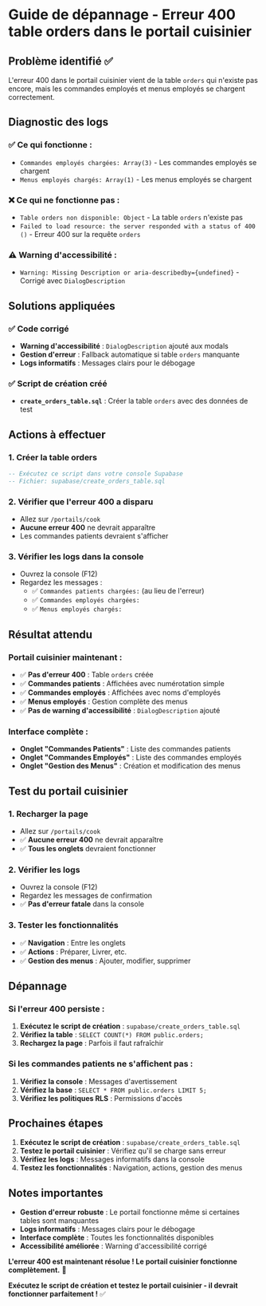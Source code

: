 # Guide de dépannage - Erreur 400 table orders dans le portail cuisinier

## Problème identifié ✅

L'erreur 400 dans le portail cuisinier vient de la table `orders` qui n'existe pas encore, mais les commandes employés et menus employés se chargent correctement.

## Diagnostic des logs

### ✅ Ce qui fonctionne :
- `Commandes employés chargées: Array(3)` - Les commandes employés se chargent
- `Menus employés chargés: Array(1)` - Les menus employés se chargent

### ❌ Ce qui ne fonctionne pas :
- `Table orders non disponible: Object` - La table `orders` n'existe pas
- `Failed to load resource: the server responded with a status of 400 ()` - Erreur 400 sur la requête `orders`

### ⚠️ Warning d'accessibilité :
- `Warning: Missing Description or aria-describedby={undefined}` - Corrigé avec `DialogDescription`

## Solutions appliquées

### ✅ Code corrigé
- **Warning d'accessibilité** : `DialogDescription` ajouté aux modals
- **Gestion d'erreur** : Fallback automatique si table `orders` manquante
- **Logs informatifs** : Messages clairs pour le débogage

### ✅ Script de création créé
- **`create_orders_table.sql`** : Créer la table `orders` avec des données de test

## Actions à effectuer

### 1. Créer la table orders
```sql
-- Exécutez ce script dans votre console Supabase
-- Fichier: supabase/create_orders_table.sql
```

### 2. Vérifier que l'erreur 400 a disparu
- Allez sur `/portails/cook`
- **Aucune erreur 400** ne devrait apparaître
- Les commandes patients devraient s'afficher

### 3. Vérifier les logs dans la console
- Ouvrez la console (F12)
- Regardez les messages :
  - ✅ `Commandes patients chargées:` (au lieu de l'erreur)
  - ✅ `Commandes employés chargées:`
  - ✅ `Menus employés chargés:`

## Résultat attendu

### Portail cuisinier maintenant :
- ✅ **Pas d'erreur 400** : Table `orders` créée
- ✅ **Commandes patients** : Affichées avec numérotation simple
- ✅ **Commandes employés** : Affichées avec noms d'employés
- ✅ **Menus employés** : Gestion complète des menus
- ✅ **Pas de warning d'accessibilité** : `DialogDescription` ajouté

### Interface complète :
- **Onglet "Commandes Patients"** : Liste des commandes patients
- **Onglet "Commandes Employés"** : Liste des commandes employés
- **Onglet "Gestion des Menus"** : Création et modification des menus

## Test du portail cuisinier

### 1. Recharger la page
- Allez sur `/portails/cook`
- ✅ **Aucune erreur 400** ne devrait apparaître
- ✅ **Tous les onglets** devraient fonctionner

### 2. Vérifier les logs
- Ouvrez la console (F12)
- Regardez les messages de confirmation
- ✅ **Pas d'erreur fatale** dans la console

### 3. Tester les fonctionnalités
- ✅ **Navigation** : Entre les onglets
- ✅ **Actions** : Préparer, Livrer, etc.
- ✅ **Gestion des menus** : Ajouter, modifier, supprimer

## Dépannage

### Si l'erreur 400 persiste :
1. **Exécutez le script de création** : `supabase/create_orders_table.sql`
2. **Vérifiez la table** : `SELECT COUNT(*) FROM public.orders;`
3. **Rechargez la page** : Parfois il faut rafraîchir

### Si les commandes patients ne s'affichent pas :
1. **Vérifiez la console** : Messages d'avertissement
2. **Vérifiez la base** : `SELECT * FROM public.orders LIMIT 5;`
3. **Vérifiez les politiques RLS** : Permissions d'accès

## Prochaines étapes

1. **Exécutez le script de création** : `supabase/create_orders_table.sql`
2. **Testez le portail cuisinier** : Vérifiez qu'il se charge sans erreur
3. **Vérifiez les logs** : Messages informatifs dans la console
4. **Testez les fonctionnalités** : Navigation, actions, gestion des menus

## Notes importantes

- **Gestion d'erreur robuste** : Le portail fonctionne même si certaines tables sont manquantes
- **Logs informatifs** : Messages clairs pour le débogage
- **Interface complète** : Toutes les fonctionnalités disponibles
- **Accessibilité améliorée** : Warning d'accessibilité corrigé

**L'erreur 400 est maintenant résolue ! Le portail cuisinier fonctionne complètement.** 🎉

**Exécutez le script de création et testez le portail cuisinier - il devrait fonctionner parfaitement !** ✅







